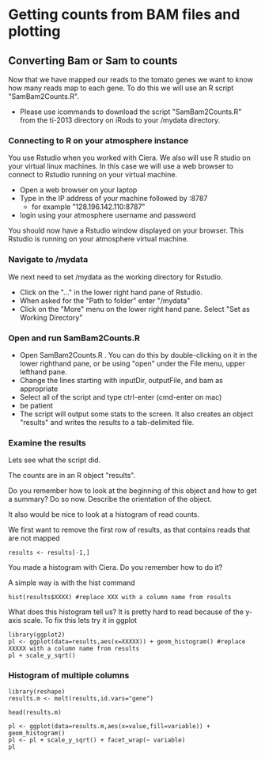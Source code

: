 # Getting counts from BAM files and plotting

## Converting Bam or Sam to counts

Now that we have mapped our reads to the tomato genes we want to know how many reads map to each gene.  To do this we will use an R script "SamBam2Counts.R".

* Please use icommands to download the script "SamBam2Counts.R" from the ti-2013 directory on iRods to your /mydata directory.

### Connecting to R on your atmosphere instance

You use Rstudio when you worked with Ciera.  We also will use R studio on your virtual linux machines.  In this case we will use a web browser to connect to Rstudio running on your virtual machine.

* Open a web browser on your laptop
* Type in the IP address of your machine followed by :8787
	* for example "128.196.142.110:8787"
* login using your atmosphere username and password 

You should now have a Rstudio window displayed on your browser.  This Rstudio is running on your atmosphere virtual machine.

### Navigate to /mydata

We next need to set /mydata as the working directory for Rstudio.

* Click on the "..." in the lower right hand pane of Rstudio.
* When asked for the "Path to folder" enter "/mydata"
* Click on the "More" menu on the lower right hand pane.  Select "Set as Working Directory"

### Open and run SamBam2Counts.R

* Open SamBam2Counts.R .  You can do this by double-clicking on it in the lower righthand pane,  or be using "open" under the File menu, upper lefthand pane.
* Change the lines starting with inputDir, outputFile, and bam as appropriate
* Select all of the script and type ctrl-enter (cmd-enter on mac)
* be patient
* The script will output some stats to the screen.  It also creates an object "results" and writes the results to a tab-delimited file.

### Examine the results

Lets see what the script did.

The counts are in an R object "results".

Do you remember how to look at the beginning of this object and how to get a summary?  Do so now.  Describe the orientation of the object.

It also would be nice to look at a histogram of read counts.

We first want to remove the first row of results, as that contains reads that are not mapped

    results <- results[-1,] 

You made a histogram with Ciera.  Do you remember how to do it?  

A simple way is with the hist command

    hist(results$XXXX) #replace XXX with a column name from results

What does this histogram tell us?  It is pretty hard to read because of the y-axis scale.  To fix this lets try it in ggplot

    library(ggplot2)
    pl <- ggplot(data=results,aes(x=XXXXX)) + geom_histogram() #replace XXXXX with a column name from results
    pl + scale_y_sqrt()

### Histogram of multiple columns

    library(reshape)
    results.m <- melt(results,id.vars="gene")

    head(results.m)

    pl <- ggplot(data=results.m,aes(x=value,fill=variable)) + geom_histogram() 
    pl <- pl + scale_y_sqrt() + facet_wrap(~ variable)
    pl



